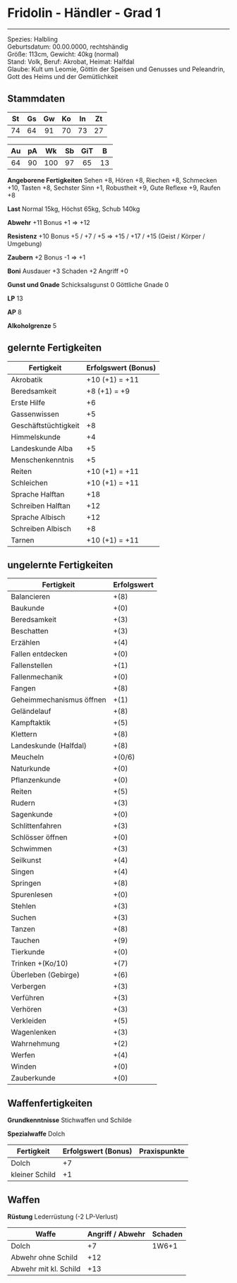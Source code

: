 # Fridolin - Händler - Grad 1

---

Spezies: Halbling  
Geburtsdatum: 00.00.0000, rechtshändig  
Größe: 113cm, Gewicht: 40kg (normal)  
Stand: Volk, Beruf: Akrobat, Heimat: Halfdal  
Glaube: Kult um Leomie, Göttin der Speisen und Genusses und Peleandrin, Gott des Heims und der Gemütlichkeit

## Stammdaten

| St  | Gs  | Gw  | Ko  | In  | Zt  |
| :-: | :-: | :-: | :-: | :-: | :-: |
| 74  | 64  | 91  | 70  | 73  | 27  |

| Au  | pA  | Wk  | Sb  | GiT |  B  |
| :-: | :-: | :-: | :-: | :-: | :-: |
| 64  | 90  | 100 | 97  | 65  | 13  |

**Angeborene Fertigkeiten** Sehen +8, Hören +8, Riechen +8, Schmecken +10, Tasten +8, Sechster Sinn +1, Robustheit +9, Gute Reflexe +9, Raufen +8

**Last** Normal 15kg, Höchst 65kg, Schub 140kg

**Abwehr** +11 Bonus +1 => +12

**Resistenz** +10 Bonus +5 / +7 / +5 => +15 / +17 / +15 (Geist / Körper / Umgebung)

**Zaubern** +2 Bonus -1 => +1

**Boni** Ausdauer +3 Schaden +2 Angriff +0

**Gunst und Gnade** Schicksalsgunst 0 Göttliche Gnade 0

**LP** 13

**AP** 8

**Alkoholgrenze** 5

## gelernte Fertigkeiten

| Fertigkeit           | Erfolgswert (Bonus) |
| -------------------- | ------------------- |
| Akrobatik            | +10 (+1) = +11      |
| Beredsamkeit         | +8 (+1) = +9        |
| Erste Hilfe          | +6                  |
| Gassenwissen         | +5                  |
| Geschäftstüchtigkeit | +8                  |
| Himmelskunde         | +4                  |
| Landeskunde Alba     | +5                  |
| Menschenkenntnis     | +5                  |
| Reiten               | +10 (+1) = +11      |
| Schleichen           | +10 (+1) = +11      |
| Sprache Halftan      | +18                 |
| Schreiben Halftan    | +12                 |
| Sprache Albisch      | +12                 |
| Schreiben Albisch    | +8                  |
| Tarnen               | +10 (+1) = +11      |

## ungelernte Fertigkeiten

| Fertigkeit               | Erfolgswert |
| ------------------------ | ----------- |
| Balancieren              | +(8)        |
| Baukunde                 | +(0)        |
| Beredsamkeit             | +(3)        |
| Beschatten               | +(3)        |
| Erzählen                 | +(4)        |
| Fallen entdecken         | +(0)        |
| Fallenstellen            | +(1)        |
| Fallenmechanik           | +(0)        |
| Fangen                   | +(8)        |
| Geheimmechanismus öffnen | +(1)        |
| Geländelauf              | +(8)        |
| Kampftaktik              | +(5)        |
| Klettern                 | +(8)        |
| Landeskunde (Halfdal)    | +(8)        |
| Meucheln                 | +(0/6)      |
| Naturkunde               | +(0)        |
| Pflanzenkunde            | +(0)        |
| Reiten                   | +(5)        |
| Rudern                   | +(3)        |
| Sagenkunde               | +(0)        |
| Schlittenfahren          | +(3)        |
| Schlösser öffnen         | +(0)        |
| Schwimmen                | +(3)        |
| Seilkunst                | +(4)        |
| Singen                   | +(4)        |
| Springen                 | +(8)        |
| Spurenlesen              | +(0)        |
| Stehlen                  | +(3)        |
| Suchen                   | +(3)        |
| Tanzen                   | +(8)        |
| Tauchen                  | +(9)        |
| Tierkunde                | +(0)        |
| Trinken +(Ko/10)         | +(7)        |
| Überleben (Gebirge)      | +(6)        |
| Verbergen                | +(3)        |
| Verführen                | +(3)        |
| Verhören                 | +(3)        |
| Verkleiden               | +(5)        |
| Wagenlenken              | +(3)        |
| Wahrnehmung              | +(2)        |
| Werfen                   | +(4)        |
| Winden                   | +(0)        |
| Zauberkunde              | +(0)        |

## Waffenfertigkeiten

**Grundkenntnisse** Stichwaffen und Schilde

**Spezialwaffe** Dolch

| Fertigkeit     | Erfolgswert (Bonus) | Praxispunkte |
| -------------- | ------------------- | ------------ |
| Dolch          | +7                  |              |
| kleiner Schild | +1                  |              |

## Waffen

**Rüstung** Lederrüstung (-2 LP-Verlust)

| Waffe                 | Angriff / Abwehr | Schaden |
| --------------------- | ---------------- | ------- |
| Dolch                 | +7               |  1W6+1  |
| Abwehr ohne Schild    | +12              |         |
| Abwehr mit kl. Schild | +13              |         |

